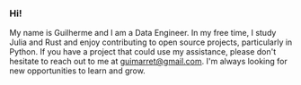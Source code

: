 ### Hi!
  My name is Guilherme and I am a Data Engineer. In my free time, I study Julia and Rust and enjoy contributing to open source projects, particularly in Python. If you have a project that could use my assistance, please don't hesitate to reach out to me at guimarret@gmail.com. I'm always looking for new opportunities to learn and grow.
